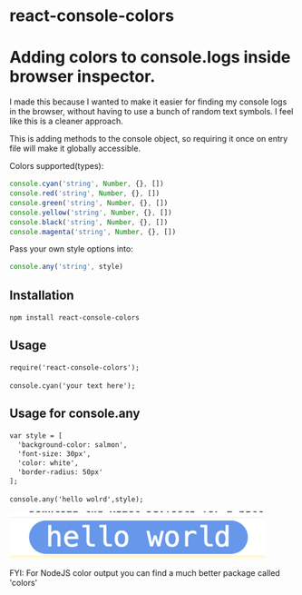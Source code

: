 # react-console-colors
Adding colors to console.logs inside browser inspector.
=========

I made this because I wanted to make it easier for finding my console logs in the browser, without having to use a bunch of random text symbols. I feel like this is a cleaner approach.

This is adding methods to the console object, so requiring it once on entry file will make it globally accessible.

Colors supported(types):
```js
console.cyan('string', Number, {}, [])
console.red('string', Number, {}, [])
console.green('string', Number, {}, [])
console.yellow('string', Number, {}, [])
console.black('string', Number, {}, [])
console.magenta('string', Number, {}, [])
```

Pass your own style options into:
```js
console.any('string', style)
```

## Installation

  `npm install react-console-colors`

## Usage

    require('react-console-colors');

    console.cyan('your text here');

## Usage for console.any

    var style = [
      'background-color: salmon',
      'font-size: 30px',
      'color: white',
      'border-radius: 50px'
    ];

    console.any('hello wolrd',style);

<img src="./img.png" width="450"/>



FYI: For NodeJS color output you can find a much better package called 'colors'